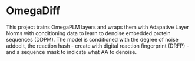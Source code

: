 # OmegaDiff

This project trains OmegaPLM layers and wraps them with Adapative Layer Norms with conditioning data to learn
to denoise embedded protein sequences (DDPM). The model is conditioned with the degree of noise added t, the
reaction hash - create with digital reaction fingerprint (DRFP) - and a sequence mask to indicate what AA to 
denoise. 
